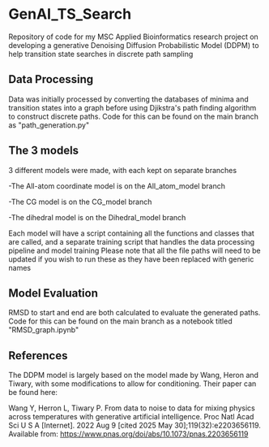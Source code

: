 # GenAI_TS_Search
Repository of code for my MSC Applied Bioinformatics research project on developing a generative Denoising Diffusion Probabilistic Model (DDPM) to help transition state searches in discrete path sampling

## Data Processing

Data was initially processed by converting the databases of minima and transition states into a graph before using Djikstra's path finding algorithm to construct discrete paths. Code for this can be found on the main branch as "path_generation.py"

## The 3 models
3 different models were made, with each kept on separate branches

  -The All-atom coordinate model is on the All_atom_model branch

  -The CG model is on the CG_model branch

  -The dihedral model is on the Dihedral_model branch

Each model will have a script containing all the functions and classes that are called, and a separate training script that handles the data processing pipeline and model training
Please note that all the file paths will need to be updated if you wish to run these as they have been replaced with generic names

## Model Evaluation

RMSD to start and end are both calculated to evaluate the generated paths. Code for this can be found on the main branch as a notebook titled "RMSD_graph.ipynb"

## References
The DDPM model is largely based on the model made by Wang, Heron and Tiwary, with some modifications to allow for conditioning. Their paper can be found here:

Wang Y, Herron L, Tiwary P. From data to noise to data for mixing physics across temperatures with generative artificial intelligence. Proc Natl Acad Sci U S A [Internet]. 2022 Aug 9 [cited 2025 May 30];119(32):e2203656119. Available from: https://www.pnas.org/doi/abs/10.1073/pnas.2203656119
